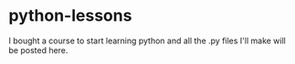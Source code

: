 # python-lessons
I bought a course to start learning python and all the .py files I'll make will be posted here.
